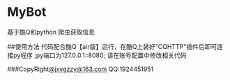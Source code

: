 # MyBot
基于酷Q和python
爬虫获取信息

##使用方法
代码配合酷Q【air版】运行，在酷Q上装好"CQHTTP"插件后即可连接py程序
;py端口为127.0.0.1::8080;
请在账号配置中修改相关代码

###CopyRight@<jxygzzy@163.com>
QQ:1924451951